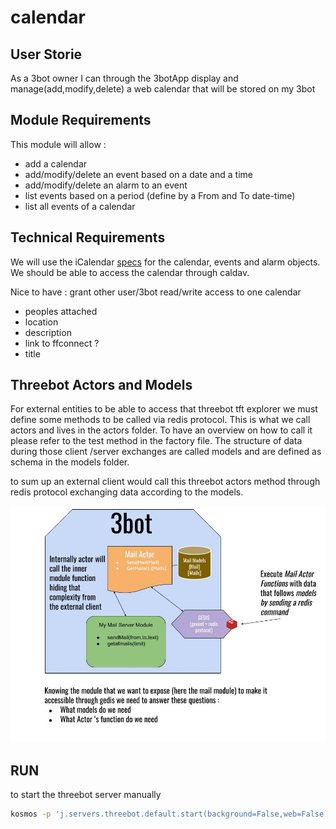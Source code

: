 # calendar

## User Storie

As a 3bot owner I can through the 3botApp display and manage(add,modify,delete) a web calendar that will be stored on my 3bot

## Module Requirements

This module will allow :

- add a calendar
- add/modify/delete an event based on a date and a time
- add/modify/delete an alarm to an event
- list events based on a period (define by a From and To date-time)
- list all events of a calendar

## Technical Requirements

We will use the iCalendar [specs](https://www.kanzaki.com/docs/ical/) for the calendar, events and alarm objects.
We should be able to access the calendar through caldav.

Nice to have : grant other user/3bot read/write access to one calendar

- peoples attached
- location
- description
- link to ffconnect ?
- title

## Threebot Actors and Models

For external entities to be able to access that threebot tft explorer we must define some methods to be called via redis protocol.
This is what we call actors and lives in the actors folder. To have an overview on how to call it please refer to the test method in the factory file.
The structure of data during those client /server exchanges are called models and are defined as schema in the models folder.

to sum up an external client would call this threebot actors method through redis protocol exchanging data according to the models.

![3Bot module example with mail module](../doc/images/3bot_actors_models.jpg)

## RUN

to start the threebot server manually

```bash
kosmos -p 'j.servers.threebot.default.start(background=False,web=False)'
```
